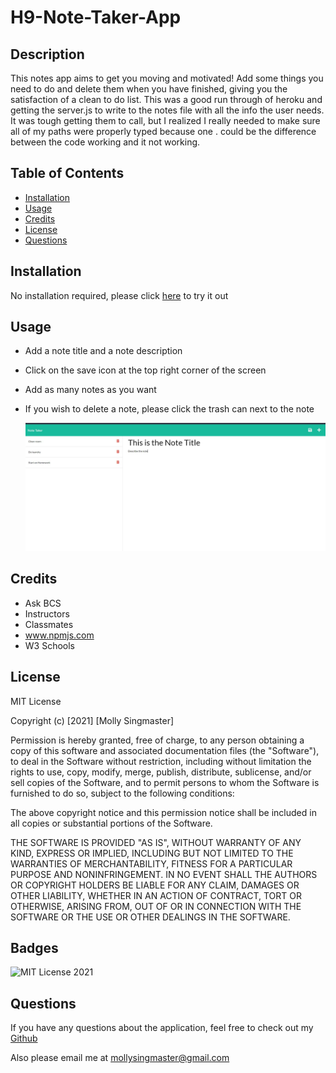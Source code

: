 # H9-Note-Taker-App
## Description
This notes app aims to get you moving and motivated! Add some things you need to do and delete them when you have finished, giving you the satisfaction of a clean to do list. This was a good run through of heroku and getting the server.js to write to the notes file with all the info the user needs. It was tough getting them to call, but I realized I really needed to make sure all of my paths were properly typed because one . could be the difference between the code working and it not working.
## Table of Contents
- [Installation](#installation)
- [Usage](#usage)
- [Credits](#credits)
- [License](#license)
- [Questions](#questions)
## Installation
No installation required, please click [here](https://morning-castle-30206.herokuapp.com/) to try it out
## Usage
- Add a note title and a note description
- Click on the save icon at the top right corner of the screen
- Add as many notes as you want
- If you wish to delete a note, please click the trash can next to the note

   ![Screenshot](public\images\Capture.JPG)

## Credits
- Ask BCS
- Instructors
- Classmates
- www.npmjs.com
- W3 Schools
## License
MIT License

Copyright (c) [2021] [Molly Singmaster]

Permission is hereby granted, free of charge, to any person obtaining a copy
of this software and associated documentation files (the "Software"), to deal
in the Software without restriction, including without limitation the rights
to use, copy, modify, merge, publish, distribute, sublicense, and/or sell
copies of the Software, and to permit persons to whom the Software is
furnished to do so, subject to the following conditions:

The above copyright notice and this permission notice shall be included in all
copies or substantial portions of the Software.

THE SOFTWARE IS PROVIDED "AS IS", WITHOUT WARRANTY OF ANY KIND, EXPRESS OR
IMPLIED, INCLUDING BUT NOT LIMITED TO THE WARRANTIES OF MERCHANTABILITY,
FITNESS FOR A PARTICULAR PURPOSE AND NONINFRINGEMENT. IN NO EVENT SHALL THE
AUTHORS OR COPYRIGHT HOLDERS BE LIABLE FOR ANY CLAIM, DAMAGES OR OTHER
LIABILITY, WHETHER IN AN ACTION OF CONTRACT, TORT OR OTHERWISE, ARISING FROM,
OUT OF OR IN CONNECTION WITH THE SOFTWARE OR THE USE OR OTHER DEALINGS IN THE
SOFTWARE.
## Badges
![MIT License 2021](public/assets/images/license-MIT-green.svg)
## Questions
If you have any questions about the application, feel free to check out my [Github](https://github.com/mollymoo002)

Also please email me at mollysingmaster@gmail.com